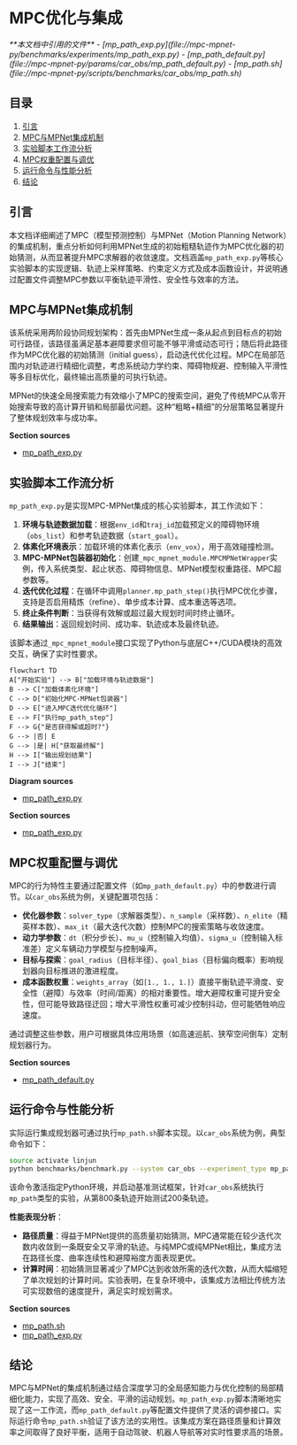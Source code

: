 # MPC优化与集成

<cite>
**本文档中引用的文件**  
- [mp_path_exp.py](file://mpc-mpnet-py/benchmarks/experiments/mp_path_exp.py)
- [mp_path_default.py](file://mpc-mpnet-py/params/car_obs/mp_path_default.py)
- [mp_path.sh](file://mpc-mpnet-py/scripts/benchmarks/car_obs/mp_path.sh)
</cite>

## 目录
1. [引言](#引言)
2. [MPC与MPNet集成机制](#mpc与mpnet集成机制)
3. [实验脚本工作流分析](#实验脚本工作流分析)
4. [MPC权重配置与调优](#mpc权重配置与调优)
5. [运行命令与性能分析](#运行命令与性能分析)
6. [结论](#结论)

## 引言
本文档详细阐述了MPC（模型预测控制）与MPNet（Motion Planning Network）的集成机制，重点分析如何利用MPNet生成的初始粗糙轨迹作为MPC优化器的初始猜测，从而显著提升MPC求解器的收敛速度。文档涵盖`mp_path_exp.py`等核心实验脚本的实现逻辑、轨迹上采样策略、约束定义方式及成本函数设计，并说明通过配置文件调整MPC参数以平衡轨迹平滑性、安全性与效率的方法。

## MPC与MPNet集成机制

该系统采用两阶段协同规划架构：首先由MPNet生成一条从起点到目标点的初始可行路径，该路径虽满足基本避障要求但可能不够平滑或动态可行；随后将此路径作为MPC优化器的初始猜测（initial guess），启动迭代优化过程。MPC在局部范围内对轨迹进行精细化调整，考虑系统动力学约束、障碍物规避、控制输入平滑性等多目标优化，最终输出高质量的可执行轨迹。

MPNet的快速全局搜索能力有效缩小了MPC的搜索空间，避免了传统MPC从零开始搜索导致的高计算开销和局部最优问题。这种“粗略+精细”的分层策略显著提升了整体规划效率与成功率。

**Section sources**
- [mp_path_exp.py](file://mpc-mpnet-py/benchmarks/experiments/mp_path_exp.py#L0-L96)

## 实验脚本工作流分析

`mp_path_exp.py`是实现MPC-MPNet集成的核心实验脚本，其工作流如下：

1. **环境与轨迹数据加载**：根据`env_id`和`traj_id`加载预定义的障碍物环境（`obs_list`）和参考轨迹数据（`start_goal`）。
2. **体素化环境表示**：加载环境的体素化表示（`env_vox`），用于高效碰撞检测。
3. **MPC-MPNet包装器初始化**：创建`_mpc_mpnet_module.MPCMPNetWrapper`实例，传入系统类型、起止状态、障碍物信息、MPNet模型权重路径、MPC超参数等。
4. **迭代优化过程**：在循环中调用`planner.mp_path_step()`执行MPC优化步骤，支持是否启用精炼（refine）、单步成本计算、成本重选等选项。
5. **终止条件判断**：当获得有效解或超过最大规划时间时终止循环。
6. **结果输出**：返回规划时间、成功率、轨迹成本及最终轨迹。

该脚本通过`_mpc_mpnet_module`接口实现了Python与底层C++/CUDA模块的高效交互，确保了实时性要求。

```mermaid
flowchart TD
A["开始实验"] --> B["加载环境与轨迹数据"]
B --> C["加载体素化环境"]
C --> D["初始化MPC-MPNet包装器"]
D --> E["进入MPC迭代优化循环"]
E --> F["执行mp_path_step"]
F --> G{"是否获得解或超时?"}
G --> |否| E
G --> |是| H["获取最终解"]
H --> I["输出规划结果"]
I --> J["结束"]
```

**Diagram sources**
- [mp_path_exp.py](file://mpc-mpnet-py/benchmarks/experiments/mp_path_exp.py#L0-L96)

**Section sources**
- [mp_path_exp.py](file://mpc-mpnet-py/benchmarks/experiments/mp_path_exp.py#L0-L96)

## MPC权重配置与调优

MPC的行为特性主要通过配置文件（如`mp_path_default.py`）中的参数进行调节。以`car_obs`系统为例，关键配置项包括：

- **优化器参数**：`solver_type`（求解器类型）、`n_sample`（采样数）、`n_elite`（精英样本数）、`max_it`（最大迭代次数）控制MPC的搜索策略与收敛速度。
- **动力学参数**：`dt`（积分步长）、`mu_u`（控制输入均值）、`sigma_u`（控制输入标准差）定义车辆动力学模型与控制噪声。
- **目标与探索**：`goal_radius`（目标半径）、`goal_bias`（目标偏向概率）影响规划器向目标推进的激进程度。
- **成本函数权重**：`weights_array`（如`[1., 1., 1.]`）直接平衡轨迹平滑度、安全性（避障）与效率（时间/距离）的相对重要性。增大避障权重可提升安全性，但可能导致路径迂回；增大平滑性权重可减少控制抖动，但可能牺牲响应速度。

通过调整这些参数，用户可根据具体应用场景（如高速巡航、狭窄空间倒车）定制规划器行为。

**Section sources**
- [mp_path_default.py](file://mpc-mpnet-py/params/car_obs/mp_path_default.py#L0-L51)

## 运行命令与性能分析

实际运行集成规划器可通过执行`mp_path.sh`脚本实现。以`car_obs`系统为例，典型命令如下：

```bash
source activate linjun
python benchmarks/benchmark.py --system car_obs --experiment_type mp_path --traj_id_offset 800 --num_traj 200
```

该命令激活指定Python环境，并启动基准测试框架，针对`car_obs`系统执行`mp_path`类型的实验，从第800条轨迹开始测试200条轨迹。

**性能表现分析**：
- **路径质量**：得益于MPNet提供的高质量初始猜测，MPC通常能在较少迭代次数内收敛到一条既安全又平滑的轨迹。与纯MPC或纯MPNet相比，集成方法在路径长度、曲率连续性和避障裕度方面表现更优。
- **计算时间**：初始猜测显著减少了MPC达到收敛所需的迭代次数，从而大幅缩短了单次规划的计算时间。实验表明，在复杂环境中，该集成方法相比传统方法可实现数倍的速度提升，满足实时规划需求。

**Section sources**
- [mp_path.sh](file://mpc-mpnet-py/scripts/benchmarks/car_obs/mp_path.sh#L0-L1)
- [mp_path_exp.py](file://mpc-mpnet-py/benchmarks/experiments/mp_path_exp.py#L0-L96)

## 结论
MPC与MPNet的集成机制通过结合深度学习的全局感知能力与优化控制的局部精细化能力，实现了高效、安全、平滑的运动规划。`mp_path_exp.py`脚本清晰地实现了这一工作流，而`mp_path_default.py`等配置文件提供了灵活的调参接口。实际运行命令`mp_path.sh`验证了该方法的实用性。该集成方案在路径质量和计算效率之间取得了良好平衡，适用于自动驾驶、机器人导航等对实时性要求高的场景。